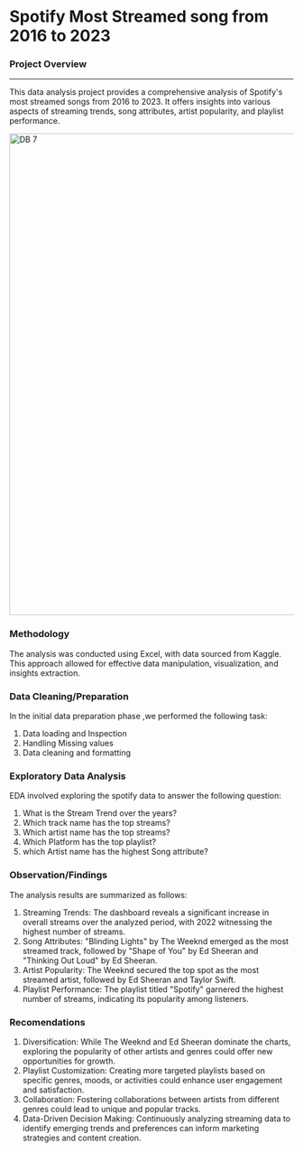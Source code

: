 # Spotify Most Streamed song from 2016 to 2023

### Project Overview
---

This data analysis project provides a comprehensive analysis of Spotify's most streamed songs from 2016 to 2023. It offers insights into various aspects of streaming trends, song attributes, artist popularity, and playlist performance.



<img width="853" alt="DB 7" src="https://github.com/user-attachments/assets/1f62c961-f766-44ee-9b83-e2828cd36c96">


### Methodology

The analysis was conducted using Excel, with data sourced from Kaggle. This approach allowed for effective data manipulation, visualization, and insights extraction.

### Data Cleaning/Preparation

In the initial data preparation phase ,we performed the following task:
1. Data loading and Inspection
2. Handling Missing values
3. Data cleaning and formatting

### Exploratory Data Analysis
EDA involved exploring the spotify data to answer the following question:

1. What is the Stream Trend over the years?
2. Which track name has the top streams?
3. Which artist name has the top streams?
4. Which Platform has the top playlist?
5. which Artist name has the highest Song attribute?

### Observation/Findings

The analysis results are summarized as follows:
1. Streaming Trends: The dashboard reveals a significant increase in overall streams over the analyzed period, with 2022 witnessing the highest number of streams.
2. Song Attributes: "Blinding Lights" by The Weeknd emerged as the most streamed track, followed by "Shape of You" by Ed Sheeran and "Thinking Out Loud" by Ed Sheeran.
3. Artist Popularity: The Weeknd secured the top spot as the most streamed artist, followed by Ed Sheeran and Taylor Swift.
4. Playlist Performance: The playlist titled "Spotify" garnered the highest number of streams, indicating its popularity among listeners.

### Recomendations

1. Diversification: While The Weeknd and Ed Sheeran dominate the charts, exploring the popularity of other artists and genres could offer new opportunities for growth.
2. Playlist Customization: Creating more targeted playlists based on specific genres, moods, or activities could enhance user engagement and satisfaction.
3. Collaboration: Fostering collaborations between artists from different genres could lead to unique and popular tracks.
4. Data-Driven Decision Making: Continuously analyzing streaming data to identify emerging trends and preferences can inform marketing strategies and content creation.


